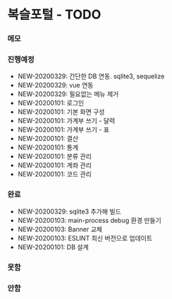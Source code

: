 # 복슬포털 - TODO

### 메모

### 진행예정
- NEW-20200329: 간단한 DB 연동. sqlite3, sequelize
- NEW-20200329: vue 연동
- NEW-20200329: 필요없는 메뉴 제거
- NEW-20200101: 로그인
- NEW-20200101: 기본 화면 구성
- NEW-20200101: 가계부 쓰기 - 달력
- NEW-20200101: 가계부 쓰기 - 표
- NEW-20200101: 결산
- NEW-20200101: 통계
- NEW-20200101: 분류 관리
- NEW-20200101: 계좌 관리
- NEW-20200101: 코드 관리

### 완료
- NEW-20200329: sqlite3 추가해 빌드
- NEW-20200103: main-process debug 환경 만들기
- NEW-20200103: Banner 교체
- NEW-20200103: ESLINT 최신 버전으로 업데이트
- NEW-20200101: DB 설계

### 못함

### 안함
